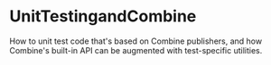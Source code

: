 # UnitTestingandCombine
How to unit test code that's based on Combine publishers, and how Combine's built-in API can be augmented with test-specific utilities.

